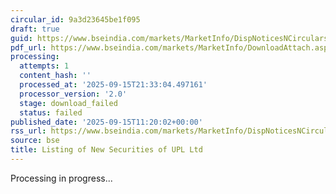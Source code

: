 ```yaml
---
circular_id: 9a3d23645be1f095
draft: true
guid: https://www.bseindia.com/markets/MarketInfo/DispNoticesNCirculars.aspx?Noticeid={D7D83595-3AED-4CEC-AE67-CA5F752EDEED}&noticeno=20250915-25&dt=09/15/2025&icount=25&totcount=81&flag=0
pdf_url: https://www.bseindia.com/markets/MarketInfo/DownloadAttach.aspx?id=20250915-25&attachedId=
processing:
  attempts: 1
  content_hash: ''
  processed_at: '2025-09-15T21:33:04.497161'
  processor_version: '2.0'
  stage: download_failed
  status: failed
published_date: '2025-09-15T11:20:02+00:00'
rss_url: https://www.bseindia.com/markets/MarketInfo/DispNoticesNCirculars.aspx?Noticeid={D7D83595-3AED-4CEC-AE67-CA5F752EDEED}&noticeno=20250915-25&dt=09/15/2025&icount=25&totcount=81&flag=0
source: bse
title: Listing of New Securities of UPL Ltd
---
```


Processing in progress...